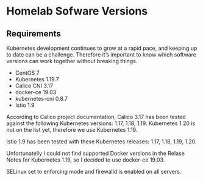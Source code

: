 # Homelab Sofware Versions

## Requirements

Kubernetes development continues to grow at a rapid pace, and keeping up to date can be a challenge. Therefore it’s important to know which software versions can work together without breaking things.

* CentOS 7
* Kubernetes 1.19.7
* Calico CNI 3.17
* docker-ce 19.03
* kubernetes-cni 0.8.7
* Istio 1.9

According to Calico project documentation, Calico 3.17 has been tested against the following Kubernetes versions: 1.17, 1.18, 1.19. Kubernetes 1.20 is not on the list yet, therefore we use Kubernetes 1.19.

Istio 1.9 has been tested with these Kubernetes releases: 1.17, 1.18, 1.19, 1.20.

Unfortunatelly I could not find supported Docker versions in the Relase Notes for Kubernetes 1.19, so I decided to use docker-ce 19.03.

SELinux set to enforcing mode and firewalld is enabled on all servers.
